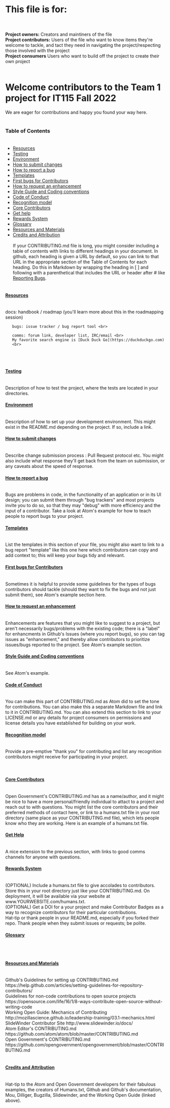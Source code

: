 # This file is for: <br><br>

**Project owners:**  Creators and maintiners of the file <br>
**Project contributors:** Users of the file who want to know items they're welcome to tackle, and tact they need in navigating the project/respecting those involved with the project <br>
**Project consumers** Users who want to build off the project to create their own project<br> <br>

# Welcome contributors to the Team 1 project for IT115 Fall 2022 <br>
We are eager for contributions and happy you found your way here. <br><br>
    
### Table of Contents <br><br>
- [Resources](#resources) 
- [Testing](#testing) 
- [Environment](#environment) 
- [How to submit changes](#how-to-submit-changes) 
- [How to report a bug](#how-to-report-a-bug) 
- [Templates](#templates) 
- [First bugs for Contributors](#first-bugs-for-contributors) 
- [How to request an enhancement](#how-to-request-an-enhancement)    
- [Style Guide and Coding conventions](#style-guide-and-coding-conventions)
- [Code of Conduct](#code-of-conduct) 
- [Recognition model](#recognition-model) 
- [Core Contributors](#core-contributors) 
- [Get help](#get-help)     
- [Rewards System](#rewards-system) 
- [Glossary](#glossary) 
- [Resources and Materials](#resources-and-materials) 
- [Credits and Attribution](#credits-and-attribution) 
<br><br>
If your CONTRIBUTING.md file is long, you might consider including a table of contents with links to different headings in your document. In github, each heading is given a URL by default, so you can link to that URL in the appropriate section of the Table of Contents for each heading. Do this in Markdown by wrapping the heading in [ ] and following with a parenthetical that includes the URL or header after # like [Reporting Bugs](#reporting-bugs). 
<br><br>    
#### [Resources](#resources)
<br>
       docs: handbook / roadmap (you'll learn more about this in the roadmapping session) <br>
       
       bugs: issue tracker / bug report tool <br>
       
       comms: forum link, developer list, IRC/email <br>
       My favorite search engine is [Duck Duck Go](https://duckduckgo.com) 
       <br> 
<br><br>

#### [Testing](#testing)
<br>
Description of how to test the project, where the tests are located in your directories.
<br>


#### [Environment](#environment)
<br>
Description of how to set up your development environment. This might exist in the README.md depending on the project. If so, include a link.
<br>

#### [How to submit changes](#how-to-submit-changes)
<br>
Describe change submission process : Pull Request protocol etc. 
You might also include what response they'll get back from the team on submission, or any caveats about the speed of response.
<br>    

#### [How to report a bug](#How-to-report-a-bug)
<br>
Bugs are problems in code, in the functionality of an application or in its UI design; you can submit them through "bug trackers" and most projects invite you to do so, so that they may "debug" with more efficiency and the input of a contributor. Take a look at Atom's example for how to teach people to report bugs to your project.
<br>    

#### [Templates](#templates)
<br>
List the templates in this section of your file, you might also want to link to a bug report "template" like this one here which contributors can copy and add context to; this will keep your bugs tidy and relevant.
<br> 

#### [First bugs for Contributors](#first-bugs-for-contributors) 
<br>
Sometimes it is helpful to provide some guidelines for the types of bugs contributors should tackle (should they want to fix the bugs and not just submit them), see Atom's example section here.
<br> 

#### [How to request an enhancement](#how-to-request-an-enhancement) 
<br>
Enhancements are features that you might like to suggest to a project, but aren't necessarily bugs/problems with the existing code; there is a "label" for enhancments in Github's Issues (where you report bugs), so you can tag issues as "enhancement," and thereby allow contributors to prioritize issues/bugs reported to the project. See Atom's example section.
<br>

#### [Style Guide and Coding conventions](#style-guide-and-coding-conventions) 
<br>
See Atom's example.
<br> 

#### [Code of Conduct](#code-of-conduct) 
<br>
You can make this part of CONTRIBUTING.md as Atom did to set the tone for contributions. You can also make this a separate Markdown file and link to it in CONTRIBUTING.md. You can also extend this section to link to your LICENSE.md or any details for project consumers on permissions and license details you have established for building on your work.
<br> 

#### [Recognition model](#recognition-model) 
<br>
Provide a pre-emptive "thank you" for contributing and list any recognition contributors might receive for participating in your project.<br><br> 
<br> 

#### [Core Contributors](#core-contributors) 
<br>
Open Government's CONTRIBUTING.md has as a name/author, and it might be nice to have a more personal/friendly individual to attact to a project and reach out to with questions. You might list the core contributors and their preferred methods of contact here, or link to a humans.txt file in your root directory (same place as your CONTRIBUTING.md file), which lets people know who they are working. Here is an example of a humans.txt file.
<br> 

#### [Get Help](#get-help) 
<br>
A nice extension to the previous section, with links to good comms channels for anyone with questions.
<br>

#### [Rewards System](#rewards-system) 
<br>
(OPTIONAL) Include a humans.txt file to give accolades to contributors. Store this in your root directory just like your CONTRIBUTING.md. On deployment, it will be available via your website at www.YOURWEBSITE.com/humans.txt.
<br>
(OPTIONAL) Get a DOI for a your project and make Contributor Badges as a way to recognize contributors for their particular contributions.
<br>
    Hat-tip or thank people in your README.md, especially if you forked their repo. Thank people when they submit issues or requests; be polite. 
<br>


#### [Glossary](#glossary) 
<br>    
<br>     

#### [Resources and Materials](#resources-and-materials) 
<br>
    Github's Guidelines for setting up CONTRIBUTING.md    https://help.github.com/articles/setting-guidelines-for-repository-contributors/
    <br>
    Guidelines for non-code contributions to open source projects   https://opensource.com/life/16/1/8-ways-contribute-open-source-without-writing-code
    <br>
    Working Open Guide: Mechanics of Contributing   http://mozillascience.github.io/leadership-training/03.1-mechanics.html
    <br>
    SlideWinder Contributor Site   http://www.slidewinder.io/docs/
    <br>
    Atom Editor's CONTRIBUTING.md   https://github.com/atom/atom/blob/master/CONTRIBUTING.md
    <br>
    Open Government's CONTRIBUTING.md   https://github.com/opengovernment/opengovernment/blob/master/CONTRIBUTING.md
    <br>
<br> 

#### [Credits and Attribution](#credits-and-attribution) 
<br>
Hat-tip to the Atom and Open Government developers for their fabulous examples, the creators of Humans.txt, Github and Github's documentation, Mou, Dilliger, Bugzilla, Slidewinder, and the Working Open Guide (linked above). 
<br>
